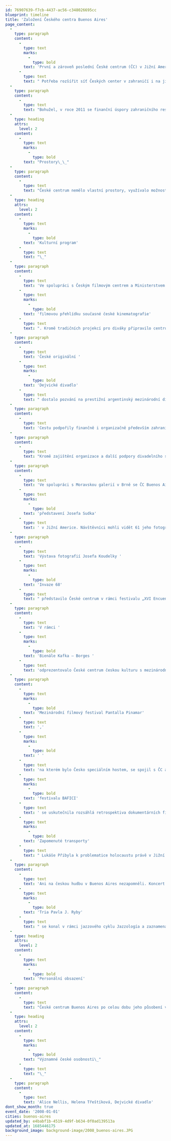 ```yaml
---
id: 76907639-f7cb-4437-ac56-c348026695cc
blueprint: timeline
title: 'Založení Českého centra Buenos Aires'
page_content:
  -
    type: paragraph
    content:
      -
        type: text
        marks:
          -
            type: bold
        text: 'První a zároveň poslední České centrum (ČC) v Jižní Americe bylo otevřeno v roce 2008.'
      -
        type: text
        text: " Potřeba rozšířit síť Českých center v zahraničí i na jihoamerický kontinent byla v danou dobu žádoucí a dala tak podnět ke vzniku centra.\_"
  -
    type: paragraph
    content:
      -
        type: text
        text: "Bohužel, v roce 2011 se finanční úspory zahraničního resortu dotkly i fungování ČC Buenos Aires, a to bylo z ekonomických důvodů zrušeno. Jeho aktivity převzalo distančně ČC Madrid.\_"
  -
    type: heading
    attrs:
      level: 2
    content:
      -
        type: text
        marks:
          -
            type: bold
        text: "Prostory\_\_"
  -
    type: paragraph
    content:
      -
        type: text
        text: "České centrum nemělo vlastní prostory, využívalo možnosti užití kanceláře na Velvyslanectví České republiky v Buenos Aires.\_"
  -
    type: heading
    attrs:
      level: 2
    content:
      -
        type: text
        marks:
          -
            type: bold
        text: 'Kulturní program'
      -
        type: text
        text: "\_"
  -
    type: paragraph
    content:
      -
        type: text
        text: 'Ve spolupráci s Českým filmovým centrem a Ministerstvem kultury ČR (MK ČR) uspořádalo ČC Buenos Aires při příležitosti svého zahájení rozsáhlou '
      -
        type: text
        marks:
          -
            type: bold
        text: 'filmovou přehlídku současné české kinematografie'
      -
        type: text
        text: ". Kromě tradičních projekcí pro diváky připravilo centrum také projekce pro místní distributory a další filmové profesionály. Přehlídku zahájila gala projekce filmu Tajnosti za osobní účasti režisérky Alice Nellis.\_\_"
  -
    type: paragraph
    content:
      -
        type: text
        text: 'České originální '
      -
        type: text
        marks:
          -
            type: bold
        text: 'Dejvické divadlo'
      -
        type: text
        text: " dostalo pozvání na prestižní argentinský mezinárodní divadelní festival FIBA. Jako jediný zástupce Česka uspělo ve velké konkurenci právě Dejvické divadlo s hrou Černá díra v režii Jiřího Havelky. V Buenos Aires se odehrála tři představení před zcela vyprodaným divadlem Sarmiento.\_\_"
  -
    type: paragraph
    content:
      -
        type: text
        text: 'Cestu podpořily finančně i organizačně především zahraniční odbor MK ČR, České centrum Buenos Aires, Velvyslanectví České republiky v Argentině a další.'
  -
    type: paragraph
    content:
      -
        type: text
        text: "Kromě zajištění organizace a další podpory divadelního souboru uspořádalo ČC jako součást doprovodného programu festivalu i literární čtení Zahradní slavnosti Václava Havla.\_"
  -
    type: paragraph
    content:
      -
        type: text
        text: 'Ve spolupráci s Moravskou galerií v Brně se ČC Buenos Aires podařilo uspořádat vůbec první '
      -
        type: text
        marks:
          -
            type: bold
        text: 'představení Josefa Sudka'
      -
        type: text
        text: ' v Jižní Americe. Návštěvníci mohli vidět 61 jeho fotografií. Asi čtyři desítky snímků vyšly také v katalogu s doprovodným textem brněnského kurátora Antonína Dufka.'
  -
    type: paragraph
    content:
      -
        type: text
        text: 'Výstava fotografií Josefa Koudelky '
      -
        type: text
        marks:
          -
            type: bold
        text: 'Invaze 68'
      -
        type: text
        text: " představilo České centrum v rámci festivalu „XVI Encuentros Abiertos – Festival de la Luz“.\_\_"
  -
    type: paragraph
    content:
      -
        type: text
        text: 'V rámci '
      -
        type: text
        marks:
          -
            type: bold
        text: 'Bienále Kafka – Borges '
      -
        type: text
        text: 'odprezentovalo České centrum českou kulturu s mezinárodním odborným sympoziem.'
  -
    type: paragraph
    content:
      -
        type: text
        marks:
          -
            type: bold
        text: 'Mezinárodní filmový festival Pantalla Pinamar'
      -
        type: text
        text: ','
      -
        type: text
        marks:
          -
            type: bold
        text: ' '
      -
        type: text
        text: 'na kterém bylo Česko speciálním hostem, se spojil s ČC a představil celou řadu českých filmů. Na '
      -
        type: text
        marks:
          -
            type: bold
        text: 'festivalu BAFICI'
      -
        type: text
        text: ' se uskutečnila rozsáhlá retrospektiva dokumentárních filmů Heleny Třeštíkové, na jejíž účasti se podílelo právě ČC. Projekce dokumentů '
      -
        type: text
        marks:
          -
            type: bold
        text: 'Zapomenuté transporty'
      -
        type: text
        text: " Lukáše Přibyla k problematice holocaustu právě v Jižní Americe měla neskutečný ohlas převážně mezi krajanskou komunitou.\_"
  -
    type: paragraph
    content:
      -
        type: text
        text: 'Ani na českou hudbu v Buenos Aires nezapomněli. Koncert '
      -
        type: text
        marks:
          -
            type: bold
        text: 'Tria Pavla J. Ryby'
      -
        type: text
        text: " se konal v rámci jazzového cyklu Jazzología a zaznamenal obrovský úspěch.\_"
  -
    type: heading
    attrs:
      level: 2
    content:
      -
        type: text
        marks:
          -
            type: bold
        text: 'Personální obsazení'
  -
    type: paragraph
    content:
      -
        type: text
        text: "České centrum Buenos Aires po celou dobu jeho působení vedla Daniela Čapková.\_\_"
  -
    type: heading
    attrs:
      level: 2
    content:
      -
        type: text
        marks:
          -
            type: bold
        text: "Významné české osobnosti\_"
      -
        type: text
        text: "\_"
  -
    type: paragraph
    content:
      -
        type: text
        text: 'Alice Nellis, Helena Třeštíková, Dejvické divadlo'
dont_show_month: true
event_date: '2008-01-01'
cities: buenos-aires
updated_by: e4babf1b-4519-4d9f-b634-0f0ad139513a
updated_at: 1685446175
background_image: background-image/2008_buenos-aires.JPG
---
```

